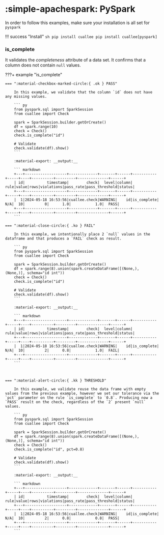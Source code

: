 # :simple-apachespark: PySpark
In order to follow this examples, make sure your installation is all set for `pyspark`

!!! success "Install"
    ``` sh
    pip install cuallee
    pip install cuallee[pyspark]
    ```


### is_complete

It validates the _completeness_ attribute of a data set. It confirms that a column does not contain `null` values.


???+ example "is_complete"

    === ":material-checkbox-marked-circle:{ .ok } PASS"

        In this example, we validate that the column `id` does not have any missing values.

        ``` py
        from pyspark.sql import SparkSession
        from cuallee import Check

        spark = SparkSession.builder.getOrCreate()
        df = spark.range(10)
        check = Check()
        check.is_complete("id")

        # Validate
        check.validate(df).show()
        ```

        :material-export: __output:__

        ``` markdown
        +---+-------------------+-------------+-------+------+-----------+-----+----+----------+---------+--------------+------+
        | id|          timestamp|        check|  level|column|       rule|value|rows|violations|pass_rate|pass_threshold|status|
        +---+-------------------+-------------+-------+------+-----------+-----+----+----------+---------+--------------+------+
        |  1|2024-05-18 16:53:56|cuallee.check|WARNING|    id|is_complete|  N/A|  10|         0|      1.0|           1.0|  PASS|
        +---+-------------------+-------------+-------+------+-----------+-----+----+----------+---------+--------------+------+
        ```

    === ":material-close-circle:{ .ko } FAIL"

        In this example, we intentionally place 2 `null` values in the dataframe and that produces a `FAIL` check as result.

        ``` py
        from pyspark.sql import SparkSession
        from cuallee import Check

        spark = SparkSession.builder.getOrCreate()
        df = spark.range(8).union(spark.createDataFrame([(None,), (None,)], schema="id int"))
        check = Check()
        check.is_complete("id")

        # Validate
        check.validate(df).show()
        ```

        :material-export: __output:__

        ``` markdown
        +---+-------------------+-------------+-------+------+-----------+-----+----+----------+---------+--------------+------+
        | id|          timestamp|        check|  level|column|       rule|value|rows|violations|pass_rate|pass_threshold|status|
        +---+-------------------+-------------+-------+------+-----------+-----+----+----------+---------+--------------+------+
        |  1|2024-05-18 16:53:56|cuallee.check|WARNING|    id|is_complete|  N/A|  10|         2|      0.8|           1.0|  FAIL|
        +---+-------------------+-------------+-------+------+-----------+-----+----+----------+---------+--------------+------+
        ```



    === ":material-alert-circle:{ .kk } THRESHOLD"

        In this example, we validate reuse the data frame with empty values from the previous example, however we set our tolerance via the `pct` parameter on the rule `is_complete` to `0.8`. Producing now a `PASS` result on the check, regardless of the `2` present `null` values.

        ``` py
        from pyspark.sql import SparkSession
        from cuallee import Check

        spark = SparkSession.builder.getOrCreate()
        df = spark.range(8).union(spark.createDataFrame([(None,), (None,)], schema="id int"))
        check = Check()
        check.is_complete("id", pct=0.8)

        # Validate
        check.validate(df).show()
        ```

        :material-export: __output:__

        ``` markdown
        +---+-------------------+-------------+-------+------+-----------+-----+----+----------+---------+--------------+------+
        | id|          timestamp|        check|  level|column|       rule|value|rows|violations|pass_rate|pass_threshold|status|
        +---+-------------------+-------------+-------+------+-----------+-----+----+----------+---------+--------------+------+
        |  1|2024-05-18 16:53:56|cuallee.check|WARNING|    id|is_complete|  N/A|  10|         2|      0.8|           0.8|  PASS|
        +---+-------------------+-------------+-------+------+-----------+-----+----+----------+---------+--------------+------+
        ```

